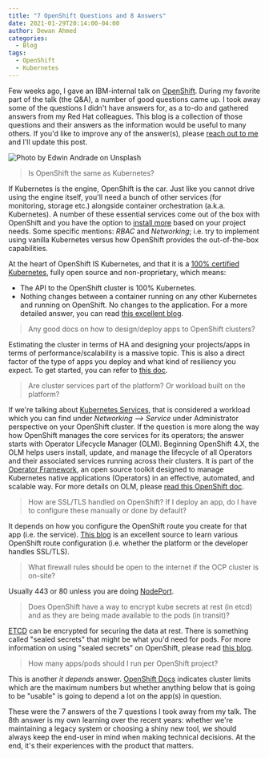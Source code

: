 ```yaml
---
title: "7 OpenShift Questions and 8 Answers"
date: 2021-01-29T20:14:00-04:00
author: Dewan Ahmed
categories:
  - Blog
tags:
  - OpenShift
  - Kubernetes
---
```


Few weeks ago, I gave an IBM-internal talk on [OpenShift](https://www.openshift.com/). During my favorite part of the talk (the Q&A), a number of good questions came up. I took away some of the questions I didn't have answers for, as a to-do and gathered answers from my Red Hat colleagues. This blog is a collection of those questions and their answers as the information would be useful to many others. If you'd like to improve any of the answer(s), please [reach out to me](https://linkedin.com/in/diahmed) and I'll update this post. 

![Photo by Edwin Andrade on Unsplash](/assets/images/openshift-questions-image.jpg)

> Is OpenShift the same as Kubernetes?

If Kubernetes is the engine, OpenShift is the car. Just like you cannot drive using the engine itself, you'll need a bunch of other services (for monitoring, storage etc.) alongside container orchestration (a.k.a. Kubernetes). A number of these essential services come out of the box with OpenShift and you have the option to [install more](https://docs.openshift.com/container-platform/4.1/applications/operators/olm-understanding-operatorhub.html) based on your project needs. Some specific mentions: *RBAC* and *Networking*; i.e. try to implement using vanilla Kubernetes versus how OpenShift provides the out-of-the-box capabilities. 

At the heart of OpenShift IS Kubernetes, and that it is a [100% certified Kubernetes](https://www.cncf.io/certification/software-conformance/), fully open source and non-proprietary, which means:
- The API to the OpenShift  cluster is 100% Kubernetes.
- Nothing changes between a container running on any other Kubernetes and running on OpenShift. No changes to the application.
For a more detailed answer, you can read [this excellent blog](https://www.redhat.com/en/blog/openshift-and-kubernetes-whats-difference).

> Any good docs on how to design/deploy apps to OpenShift clusters?

Estimating the cluster in terms of HA and designing your projects/apps in terms of performance/scalability is a massive topic. This is also a direct factor of the type of apps you deploy and what kind of resiliency you expect. To get started, you can refer to [this doc](https://docs.openshift.com/container-platform/4.6/scalability_and_performance/planning-your-environment-according-to-object-maximums.html).  

> Are cluster services part of the platform? Or workload built on the platform?

If we're talking about [Kubernetes Services](https://kubernetes.io/docs/concepts/services-networking/service/), that is considered a workload which you can find under _Networking --> Service_ under Administrator perspective on your OpenShift cluster. If the question is more along the way how OpenShift manages the core services for its operators; the answer starts with Operator Lifecycle Manager (OLM). Beginning OpenShift 4.X, the OLM helps users install, update, and manage the lifecycle of all Operators and their associated services running across their clusters. It is part of the [Operator Framework](https://github.com/operator-framework), an open source toolkit designed to manage Kubernetes native applications (Operators) in an effective, automated, and scalable way. For more details on OLM, please [read this OpenShift doc](https://docs.openshift.com/container-platform/4.1/applications/operators/olm-understanding-olm.html).

> How are SSL/TLS handled on OpenShift? If I deploy an app, do I have to configure these manually or done by default?

It depends on how you configure the OpenShift route you create for that app (i.e. the service).  [This blog](https://www.openshift.com/blog/self-serviced-end-to-end-encryption-approaches-for-applications-deployed-in-openshift) is an excellent source to learn various OpenShift route configuration (i.e. whether the platform or the developer handles SSL/TLS).

> What firewall rules should be open to the internet if the OCP cluster is on-site?

Usually 443 or 80 unless you are doing [NodePort](https://docs.openshift.com/container-platform/4.6/networking/configuring_ingress_cluster_traffic/configuring-ingress-cluster-traffic-nodeport.html).

> Does OpenShift have a way to encrypt kube secrets at rest (in etcd) and as they are being made available to the pods (in transit)?

[ETCD](https://docs.openshift.com/container-platform/4.6/security/encrypting-etcd.html) can be encrypted for securing the data at rest.  There is something called "sealed secrets" that might be what you'd need for pods. For more information on using "sealed secrets" on OpenShift, please read [this blog](https://www.openshift.com/blog/gitops-secret-management). 

> How many apps/pods should I run per OpenShift project?

This is another _it depends_ answer.  [OpenShift Docs](https://docs.openshift.com/container-platform/3.9/scaling_performance/cluster_limits.html) indicates cluster limits which are the maximum numbers but whether anything below that is going to be "usable" is going to depend a lot on the app(s) in question.

These were the 7 answers of the 7 questions I took away from my talk. The 8th answer is my own learning over the recent years: whether we're maintaining a legacy system or choosing a shiny new tool, we should always keep the end-user in mind when making technical decisions. At the end, it's their experiences with the product that matters.
